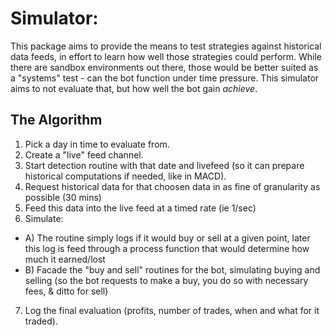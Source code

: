 # Simulator:
This package aims to provide the means to test strategies against historical data feeds, in effort to learn how well those strategies could perform. While there are sandbox environments out there, those would be better suited as a "systems" test - can the bot function under time pressure. This simulator aims to not evaluate that, but how well the bot gain *achieve*.

## The Algorithm
1. Pick a day in time to evaluate from.
2. Create a "live" feed channel.
3. Start detection routine with that date and livefeed (so it can prepare historical computations if needed, like in MACD).
4. Request historical data for that choosen data in as fine of granularity as possible (30 mins)
5. Feed this data into the live feed at a timed rate (ie 1/sec)
6. Simulate:
 - A) The routine simply logs if it would buy or sell at a given point, later this log is feed through a process function that would determine how much it earned/lost
 - B) Facade the "buy and sell" routines for the bot, simulating buying and selling (so the bot requests to make a buy, you do so with necessary fees, & ditto for sell)
7. Log the final evaluation (profits, number of trades, when and what for it traded).